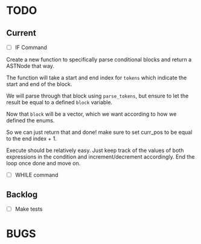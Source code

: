 # TODO

## Current

- [ ] IF Command

Create a new function to specifically parse conditional blocks and return a
ASTNode that way.

The function will take a start and end index for `tokens` which indicate
the start and end of the block.

We will parse through that block using `parse_tokens`, but ensure to let
the result be equal to a defined `block` variable.

Now that `block` will be a vector, which we want according to how we defined
the enums.

So we can just return that and done! make sure to set curr_pos to be equal to
the end index + 1.

Execute should be relatively easy. Just keep track of the values of both
expressions in the condition and increment/decrement accordingly. End the loop
once done and move on.

- [ ] WHILE command

## Backlog

- [ ] Make tests

# BUGS
